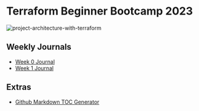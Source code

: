 # Terraform Beginner Bootcamp 2023

![project-architecture-with-terraform](https://github.com/sburgholzer/terraform-beginner-bootcamp-2023/assets/21959408/2e129dd6-7195-4c1f-ae39-9b9e622a886f)


## Weekly Journals
- [Week 0 Journal](journal/week0.md)
- [Week 1 Journal](journal/week1.md)

## Extras
- [Github Markdown TOC Generator](https://ecotrust-canada.github.io/markdown-toc/)
